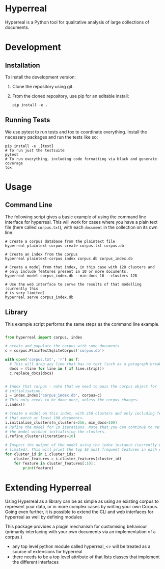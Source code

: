 # Hyperreal

Hyperreal is a Python tool for qualitative analysis of large collections of
documents.

# Development

## Installation

To install the development version:

1. Clone the repository using git.
2. From the cloned repository, use pip for an editable install:
    
    `pip install -e .`

## Running Tests

We use pytest to run tests and tox to coordinate everything. Install the necessary packages and run the tests like so:

```
pip install -e .[test]
# To run just the testsuite
pytest
# To run everything, including code formatting via black and generate coverage
tox

```

# Usage

## Command Line

The following script gives a basic example of using the command line interface
for hyperreal. This will work for cases where you have a plain text file
(here called `corpus.txt`), with each `document` in the collection on its own
line.

```
# Create a corpus database from the plaintext file
hyperreal plaintext-corpus create corpus.txt corpus.db

# Create an index from the corpus
hyperreal plaintext-corpus index corpus.db corpus_index.db

# Create a model from that index, in this case with 128 clusters and 
# only include features present in 10 or more documents.
hyperreal model corpus_index.db --min-docs 10 --clusters 128

# Use the web interface to serve the results of that modelling (currently this
# is very limited)
hyperreal serve corpus_index.db

```

## Library

This example script performs the same steps as the command line example.


``` python

from hyperreal import corpus, index

# create and populate the corpus with some documents
c = corpus.PlainTextSqliteCorpus('corpus.db')

with open('corpus.txt', 'r') as f:
  # This will drop any line that has no text (such as a paragraph break)
  docs = (line for line in f if line.strip())
  c.replace_docs(docs)


# Index that corpus - note that we need to pass the corpus object for 
# initialisation.
i = index.Index('corpus_index.db', corpus=c)
# This only needs to be done once, unless the corpus changes.
i.index()

# Create a model on this index, with 256 clusters and only including features
# that match at least 100 documents.
i.initialise_clusters(n_clusters=256, min_docs=100)
# Refine the model for 10 iterations. Note that you can continue to refine
# the model without initialising the clusters.
i.refine_clusters(iterations=10)

# Inspect the output of the model using the index instance (currently quite
# limited). This will print the top 10 most frequent features in each cluster.
for cluster_id in i.cluster_ids:
    cluster_features = i.cluster_features(cluster_id)
    for feature in cluster_features[:10]:
        print(feature)

```

# Extending Hyperreal

Using Hyperreal as a library can be as simple as using an existing corpus to
represent your data, or in more complex cases by writing your own Corpus.
Going even further, it is possible to extend the CLI and web interfaces for
hyperreal as well by defining modules



This package provides a plugin mechanism for customising behaviour
(primarily interfacing with your own documents via an implementation of a
corpus.)

- any top level python module called hyperreal_<> will be treated as a source
  of extensions for hyperreal
- there needs to be a top level attribute of that lists classes that implement
  the different interfaces
